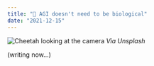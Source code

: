 ```yaml
---
title: "🤖 AGI doesn't need to be biological"
date: "2021-12-15"
---
```


![Cheetah looking at the camera](https://images.unsplash.com/photo-1516822487734-69ff4b9bf49d?ixlib=rb-1.2.1&ixid=MnwxMjA3fDB8MHxwaG90by1wYWdlfHx8fGVufDB8fHx8&auto=format&fit=crop&w=2340&q=80)
_Via Unsplash_

(writing now...)

